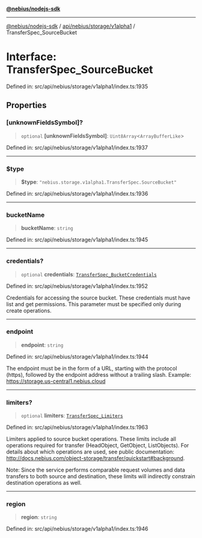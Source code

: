 [**@nebius/nodejs-sdk**](../../../../../README.md)

***

[@nebius/nodejs-sdk](../../../../../README.md) / [api/nebius/storage/v1alpha1](../README.md) / TransferSpec\_SourceBucket

# Interface: TransferSpec\_SourceBucket

Defined in: src/api/nebius/storage/v1alpha1/index.ts:1935

## Properties

### \[unknownFieldsSymbol\]?

> `optional` **\[unknownFieldsSymbol\]**: `Uint8Array`\<`ArrayBufferLike`\>

Defined in: src/api/nebius/storage/v1alpha1/index.ts:1937

***

### $type

> **$type**: `"nebius.storage.v1alpha1.TransferSpec.SourceBucket"`

Defined in: src/api/nebius/storage/v1alpha1/index.ts:1936

***

### bucketName

> **bucketName**: `string`

Defined in: src/api/nebius/storage/v1alpha1/index.ts:1945

***

### credentials?

> `optional` **credentials**: [`TransferSpec_BucketCredentials`](TransferSpec_BucketCredentials.md)

Defined in: src/api/nebius/storage/v1alpha1/index.ts:1952

Credentials for accessing the source bucket. These credentials must have list and get permissions.
 This parameter must be specified only during create operations.

***

### endpoint

> **endpoint**: `string`

Defined in: src/api/nebius/storage/v1alpha1/index.ts:1944

The endpoint must be in the form of a URL, starting with the protocol (https),
 followed by the endpoint address without a trailing slash.
 Example: https://storage.us-central1.nebius.cloud

***

### limiters?

> `optional` **limiters**: [`TransferSpec_Limiters`](TransferSpec_Limiters.md)

Defined in: src/api/nebius/storage/v1alpha1/index.ts:1963

Limiters applied to source bucket operations. These limits include all operations
 required for transfer (HeadObject, GetObject, ListObjects). For details about
 which operations are used, see public documentation: http://docs.nebius.com/object-storage/transfer/quickstart#background.

 Note: Since the service performs comparable request volumes and data transfers
 to both source and destination, these limits will indirectly constrain
 destination operations as well.

***

### region

> **region**: `string`

Defined in: src/api/nebius/storage/v1alpha1/index.ts:1946

